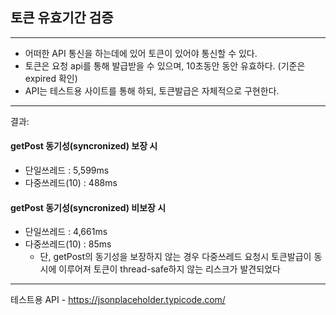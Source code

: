 ## 토큰 유효기간 검증

---

- 어떠한 API 통신을 하는데에 있어 토큰이 있어야 통신할 수 있다.
- 토큰은 요청 api를 통해 발급받을 수 있으며, 10초동안 동안 유효하다. (기준은 expired 확인)
- API는 테스트용 사이트를 통해 하되, 토큰발급은 자체적으로 구현한다.

---
결과: 
#### getPost 동기성(syncronized) 보장 시
 - 단일쓰레드 : 5,599ms
 - 다중쓰레드(10) : 488ms

#### getPost 동기성(syncronized) 비보장 시
- 단일쓰레드 : 4,661ms
- 다중쓰레드(10) : 85ms
  * 단, getPost의 동기성을 보장하지 않는 경우 다중쓰레드 요청시 토큰발급이 동시에 이루어져 토큰이 thread-safe하지 않는 리스크가 발견되었다


---
테스트용 API - https://jsonplaceholder.typicode.com/